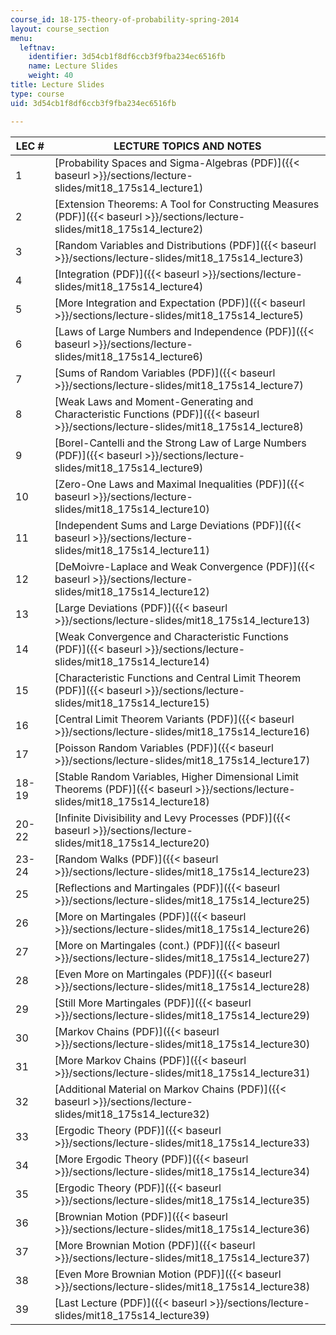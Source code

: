 ```yaml
---
course_id: 18-175-theory-of-probability-spring-2014
layout: course_section
menu:
  leftnav:
    identifier: 3d54cb1f8df6ccb3f9fba234ec6516fb
    name: Lecture Slides
    weight: 40
title: Lecture Slides
type: course
uid: 3d54cb1f8df6ccb3f9fba234ec6516fb

---
```


| LEC # | LECTURE TOPICS AND NOTES |
| --- | --- |
| 1 | [Probability Spaces and Sigma-Algebras (PDF)]({{< baseurl >}}/sections/lecture-slides/mit18_175s14_lecture1) |
| 2 | [Extension Theorems: A Tool for Constructing Measures (PDF)]({{< baseurl >}}/sections/lecture-slides/mit18_175s14_lecture2) |
| 3 | [Random Variables and Distributions (PDF)]({{< baseurl >}}/sections/lecture-slides/mit18_175s14_lecture3) |
| 4 | [Integration (PDF)]({{< baseurl >}}/sections/lecture-slides/mit18_175s14_lecture4) |
| 5 | [More Integration and Expectation (PDF)]({{< baseurl >}}/sections/lecture-slides/mit18_175s14_lecture5) |
| 6 | [Laws of Large Numbers and Independence (PDF)]({{< baseurl >}}/sections/lecture-slides/mit18_175s14_lecture6) |
| 7 | [Sums of Random Variables (PDF)]({{< baseurl >}}/sections/lecture-slides/mit18_175s14_lecture7) |
| 8 | [Weak Laws and Moment-Generating and Characteristic Functions (PDF)]({{< baseurl >}}/sections/lecture-slides/mit18_175s14_lecture8) |
| 9 | [Borel-Cantelli and the Strong Law of Large Numbers (PDF)]({{< baseurl >}}/sections/lecture-slides/mit18_175s14_lecture9) |
| 10 | [Zero-One Laws and Maximal Inequalities (PDF)]({{< baseurl >}}/sections/lecture-slides/mit18_175s14_lecture10) |
| 11 | [Independent Sums and Large Deviations (PDF)]({{< baseurl >}}/sections/lecture-slides/mit18_175s14_lecture11) |
| 12 | [DeMoivre-Laplace and Weak Convergence (PDF)]({{< baseurl >}}/sections/lecture-slides/mit18_175s14_lecture12) |
| 13 | [Large Deviations (PDF)]({{< baseurl >}}/sections/lecture-slides/mit18_175s14_lecture13) |
| 14 | [Weak Convergence and Characteristic Functions (PDF)]({{< baseurl >}}/sections/lecture-slides/mit18_175s14_lecture14) |
| 15 | [Characteristic Functions and Central Limit Theorem (PDF)]({{< baseurl >}}/sections/lecture-slides/mit18_175s14_lecture15) |
| 16 | [Central Limit Theorem Variants (PDF)]({{< baseurl >}}/sections/lecture-slides/mit18_175s14_lecture16) |
| 17 | [Poisson Random Variables (PDF)]({{< baseurl >}}/sections/lecture-slides/mit18_175s14_lecture17) |
| 18-19 | [Stable Random Variables, Higher Dimensional Limit Theorems (PDF)]({{< baseurl >}}/sections/lecture-slides/mit18_175s14_lecture18) |
| 20-22 | [Infinite Divisibility and Levy Processes (PDF)]({{< baseurl >}}/sections/lecture-slides/mit18_175s14_lecture20) |
| 23-24 | [Random Walks (PDF)]({{< baseurl >}}/sections/lecture-slides/mit18_175s14_lecture23) |
| 25 | [Reflections and Martingales (PDF)]({{< baseurl >}}/sections/lecture-slides/mit18_175s14_lecture25) |
| 26 | [More on Martingales (PDF)]({{< baseurl >}}/sections/lecture-slides/mit18_175s14_lecture26) |
| 27 | [More on Martingales (cont.) (PDF)]({{< baseurl >}}/sections/lecture-slides/mit18_175s14_lecture27) |
| 28 | [Even More on Martingales (PDF)]({{< baseurl >}}/sections/lecture-slides/mit18_175s14_lecture28) |
| 29 | [Still More Martingales (PDF)]({{< baseurl >}}/sections/lecture-slides/mit18_175s14_lecture29) |
| 30 | [Markov Chains (PDF)]({{< baseurl >}}/sections/lecture-slides/mit18_175s14_lecture30) |
| 31 | [More Markov Chains (PDF)]({{< baseurl >}}/sections/lecture-slides/mit18_175s14_lecture31) |
| 32 | [Additional Material on Markov Chains (PDF)]({{< baseurl >}}/sections/lecture-slides/mit18_175s14_lecture32) |
| 33 | [Ergodic Theory (PDF)]({{< baseurl >}}/sections/lecture-slides/mit18_175s14_lecture33) |
| 34 | [More Ergodic Theory (PDF)]({{< baseurl >}}/sections/lecture-slides/mit18_175s14_lecture34) |
| 35 | [Ergodic Theory (PDF)]({{< baseurl >}}/sections/lecture-slides/mit18_175s14_lecture35) |
| 36 | [Brownian Motion (PDF)]({{< baseurl >}}/sections/lecture-slides/mit18_175s14_lecture36) |
| 37 | [More Brownian Motion (PDF)]({{< baseurl >}}/sections/lecture-slides/mit18_175s14_lecture37) |
| 38 | [Even More Brownian Motion (PDF)]({{< baseurl >}}/sections/lecture-slides/mit18_175s14_lecture38) |
| 39 | [Last Lecture (PDF)]({{< baseurl >}}/sections/lecture-slides/mit18_175s14_lecture39)